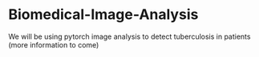# Biomedical-Image-Analysis
We will be using pytorch image analysis to detect tuberculosis in patients (more information to come)
